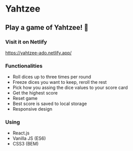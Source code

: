 # Yahtzee

## Play a game of Yahtzee! :game_die:

### Visit it on Netlify
https://yahtzee-ado.netlify.app/

### Functionalities
* Roll dices up to three times per round
* Freeze dices you want to keep, reroll the rest
* Pick how you assing the dice values to your score card
* Get the highest score
* Reset game
* Best score is saved to local storage
* Responsive design

### Using
* React.js
* Vanilla JS (ES6)
* CSS3 (BEM)